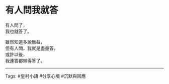 # 有人問我就答

有人問了，  
我也就答了。  

雖然知道多說無益，  
但有人問，我就是盡量答，  
或許以後，  
我連答都懶得答了。

---

Tags: #皇村小語 #分享心境 #沉默與回應